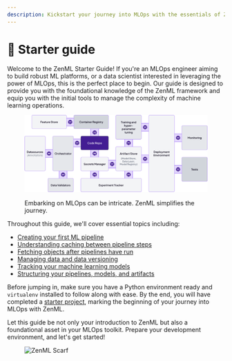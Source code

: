 ```yaml
---
description: Kickstart your journey into MLOps with the essentials of ZenML.
---
```


# 🐣 Starter guide

Welcome to the ZenML Starter Guide! If you're an MLOps engineer aiming to build robust ML platforms, or a data scientist interested in leveraging the power of MLOps, this is the perfect place to begin. Our guide is designed to provide you with the foundational knowledge of the ZenML framework and equip you with the initial tools to manage the complexity of machine learning operations.

<figure><img src="../../.gitbook/assets/abstractions_showcase.png" alt=""><figcaption><p>Embarking on MLOps can be intricate. ZenML simplifies the journey.</p></figcaption></figure>

Throughout this guide, we'll cover essential topics including:

* [Creating your first ML pipeline](create-an-ml-pipeline.md)
* [Understanding caching between pipeline steps](cache-previous-executions.md)
* [Fetching objects after pipelines have run](../../how-to/overview/fetching-pipelines.md)
* [Managing data and data versioning](manage-artifacts.md)
* [Tracking your machine learning models](track-ml-models.md)
* [Structuring your pipelines, models, and artifacts](../../how-to/use-the-model-control-plane/connecting-artifacts-via-a-model.md)

Before jumping in, make sure you have a Python environment ready and `virtualenv` installed to follow along with ease. By the end, you will have completed a [starter project](starter-project.md), marking the beginning of your journey into MLOps with ZenML.

Let this guide be not only your introduction to ZenML but also a foundational asset in your MLOps toolkit. Prepare your development environment, and let's get started!

<figure><img src="https://static.scarf.sh/a.png?x-pxid=f0b4f458-0a54-4fcd-aa95-d5ee424815bc" alt="ZenML Scarf"><figcaption></figcaption></figure>
